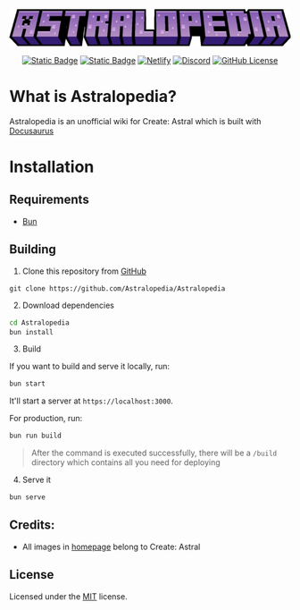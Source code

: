 <div align="center">
    <img src="./static/img/logo.webp" alt="logo" />
</div>

<p align="center">
    <a href="CONTRIBUTING.md#pull-requests"><img alt="Static Badge" src="https://img.shields.io/badge/PRs-welcome-brightgreen?style=for-the-badge&label=PRs&labelColor=c382f0&color=ffffff"></a>
    <a href="https://github.com/prettier/prettier"><img alt="Static Badge" src="https://img.shields.io/badge/-Prettier-c382f0?style=for-the-badge&label=Code%20style&labelColor=c382f0&color=ffffff"></a>
    <a href="https://app.netlify.com/sites/astralopedia/deploys"><img alt="Netlify" src="https://img.shields.io/netlify/0102a557-ad73-4a2a-95e7-bcb50c9c0107?style=for-the-badge&logo=netlify&logoColor=ffffff&label=Netlify&labelColor=c382f0&color=ffffff"></a>
    <a href="https://discord.gg/mNeHyuZdqm"><img alt="Discord" src="https://img.shields.io/discord/813762487253860373?style=for-the-badge&logo=discord&logoColor=ffffff&label=Discord&labelColor=c382f0&color=ffffff"></a>
    <a href="LICENSE"><img alt="GitHub License" src="https://img.shields.io/github/license/Astralopedia/Astralopedia?style=for-the-badge&label=License&labelColor=c382f0&color=ffffff"></a>
</p>

# What is Astralopedia?

Astralopedia is an unofficial wiki for Create: Astral which is built with
[Docusaurus](https://docusaurus.io/)

# Installation

## Requirements

-   [Bun](https://bun.sh/)

## Building

1. Clone this repository from
   [GitHub](https://github.com/Astralopedia/Astralopedia)

```shell
git clone https://github.com/Astralopedia/Astralopedia
```

2. Download dependencies

```bash
cd Astralopedia
bun install
```

3. Build

If you want to build and serve it locally, run:

```bash
bun start
```

It'll start a server at `https://localhost:3000`.

For production, run:

```bash
bun run build
```

> After the command is executed successfully, there will be a `/build` directory
> which contains all you need for deploying

4. Serve it

```bash
bun serve
```

## Credits:

-   All images in [homepage](https://astral.toby7002.dev/) belong to Create:
    Astral

## License

Licensed under the [MIT](./LICENSE) license.
